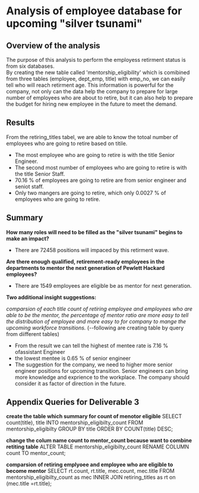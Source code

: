 # Analysis of employee database for upcoming "silver tsunami"


## Overview of the analysis
The purpose of this analysis to perform the employess retirment status is from six databases.  
By creating the new table called 'mentorship_eligibility' which is comibined from three tables (employee, dept_emp, title) with emp_no, we can easily tell who will reach retirment age. This information is powerful for the company, not only can the data help the company to prepare for large number of employees who are about to retire, but it can also help to prepare the budget for hiring new employee in the future to meet the demand. 


## Results
From the retiring_titles tabel, we are able to know the totoal number of employees who are going to retire based on titile.
* The most employee who are going to retire is with the title Senior Engineer. 
* The second most number of employees who are going to retire is with the title Senior Staff.
* 70.16 % of employees are going to retire are from senior engineer and seniot staff.
* Only two mangers are going to retire, which only 0.0027 % of employees who are going to retire.

    
## Summary

**How many roles will need to be filled as the "silver tsunami" begins to make an impact?**
* There are 72458 positions will impaced by this retirment wave.

**Are there enough qualified, retirement-ready employees in the departments to mentor the next generation of Pewlett Hackard employees?**
* There are 1549 employees are eligible be as mentor for next generation. 

**Two additional insight suggestions:**
  
  *comparsion of each title count of retiring employee and employees who are able to be the mentor, the percentage of mentor ratio are more easy to tell the distribution of employee and more easy to for company to mange the upcoming workforce transitions.* 
(--following are creating table by query from diifferent tables)
* From the result we can tell the highest of mentee rate is 7.16 % ofassistant Engineer
* the lowest mentee is 0.65 % of senior engineer 
* The suggestion for the company, we need to higher more senior engineer positions for upcoming transition. Senior engineers can bring more knowledge and exprience to the workplace. The company should consider it as factor of direction in the future. 


## Appendix Queries for Deliverable 3


**create the table which summary for count of menotor eligible**
SELECT count(title), title INTO mentorship_eligibilty_count
FROM mentorship_eligibilty
GROUP BY title
ORDER BY COUNT(title) DESC;

**change the colum name count to mentor_count because want to combine retiting table**
ALTER TABLE mentorship_eligibilty_count
RENAME COLUMN count TO mentor_count;

**comparsion of retiring emplyoee and employee who are eligible to become mentor**
SELECT 
       rt.count,
	   rt.title,
	   mec.count,
	   mec.title
FROM mentorship_eligibilty_count as mec
INNER JOIN retiring_titles as rt
on (mec.title =rt.title);